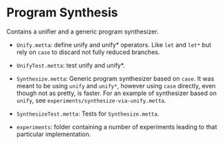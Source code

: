 # Program Synthesis

Contains a unifier and a generic program synthesizer.

- `Unify.metta`: define unify and unify* operators.  Like `let` and
  `let*` but rely on `case` to discard not fully reduced branches.

- `UnifyTest.metta`: test unify and unify*.

- `Synthesize.metta`: Generic program synthesizer based on `case`.  It
  was meant to be using `unify` and `unify*`, however using `case`
  directly, even though not as pretty, is faster.  For an example of
  synthesizer based on `unify`, see
  `experiments/synthesize-via-unify.metta`.

- `SynthesizeTest.metta`: Tests for `Synthesize.metta`.

- `experiments`: folder containing a number of experiments leading to
  that particular implementation.
